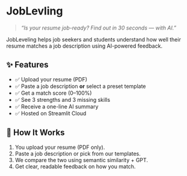 # JobLevling

> *“Is your resume job-ready? Find out in 30 seconds — with AI.”*

JobLeveling helps job seekers and students understand how well their resume matches a job description using AI-powered feedback.


## ✨ Features

- ✅ Upload your resume (PDF)
- ✅ Paste a job description **or** select a preset template
- ✅ Get a match score (0–100%)
- ✅ See 3 strengths and 3 missing skills
- ✅ Receive a one-line AI summary
- ✅ Hosted on Streamlit Cloud

## 🧠 How It Works

1. You upload your resume (PDF only).
2. Paste a job description or pick from our templates.
3. We compare the two using semantic similarity + GPT.
4. Get clear, readable feedback on how you match.

